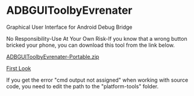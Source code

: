 # ADBGUIToolbyEvrenater
Graphical User Interface for Android Debug Bridge 

No Responsibility-Use At Your Own Risk-If you know that a wrong button bricked your phone, you can download this tool from the link below.

[ADBGUIToolbyEvrenater-Portable.zip](https://github.com/Ozgur-K/ADBGUIToolbyEvrenater/files/6759950/ADBGUIToolbyEvrenater-Portable.zip)

[First Look](https://youtu.be/wLrDkDZ0eMA)

If you get the error "cmd output not assigned" when working with source code, you need to edit the path to the "platform-tools" folder.
